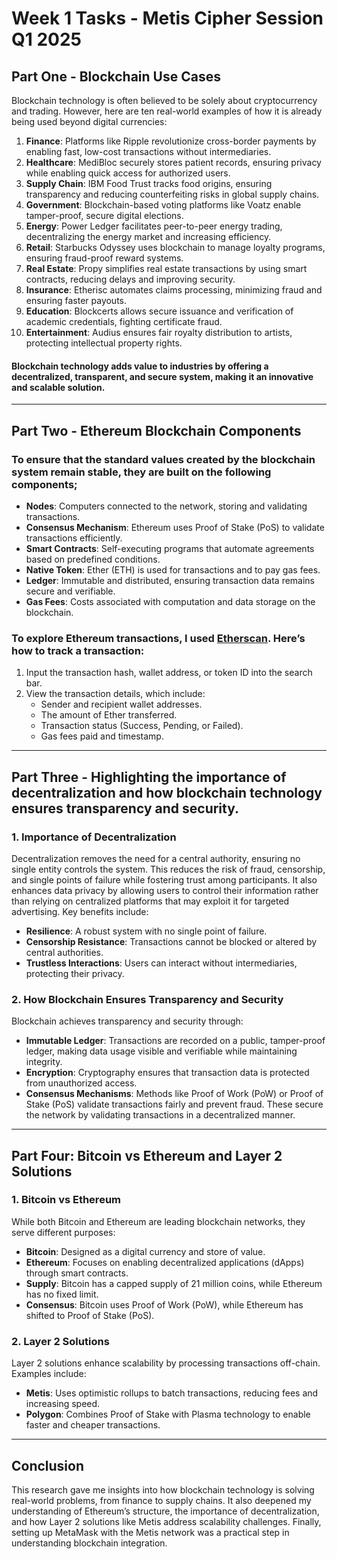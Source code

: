 # Week 1 Tasks - Metis Cipher Session Q1 2025

## Part One - Blockchain Use Cases

Blockchain technology is often believed to be solely about cryptocurrency and trading. However, here are ten real-world examples of how it is already being used beyond digital currencies:

1. **Finance**: Platforms like Ripple revolutionize cross-border payments by enabling fast, low-cost transactions without intermediaries.  
2. **Healthcare**: MediBloc securely stores patient records, ensuring privacy while enabling quick access for authorized users.  
3. **Supply Chain**: IBM Food Trust tracks food origins, ensuring transparency and reducing counterfeiting risks in global supply chains.  
4. **Government**: Blockchain-based voting platforms like Voatz enable tamper-proof, secure digital elections.  
5. **Energy**: Power Ledger facilitates peer-to-peer energy trading, decentralizing the energy market and increasing efficiency.  
6. **Retail**: Starbucks Odyssey uses blockchain to manage loyalty programs, ensuring fraud-proof reward systems.  
7. **Real Estate**: Propy simplifies real estate transactions by using smart contracts, reducing delays and improving security.  
8. **Insurance**: Etherisc automates claims processing, minimizing fraud and ensuring faster payouts.  
9. **Education**: Blockcerts allows secure issuance and verification of academic credentials, fighting certificate fraud.  
10. **Entertainment**: Audius ensures fair royalty distribution to artists, protecting intellectual property rights.

#### Blockchain technology adds value to industries by offering a decentralized, transparent, and secure system, making it an innovative and scalable solution. 

---

## Part Two - Ethereum Blockchain Components 

### To ensure that the standard values created by the blockchain system remain stable, they are built on the following components; 

- **Nodes**: Computers connected to the network, storing and validating transactions.  
- **Consensus Mechanism**: Ethereum uses Proof of Stake (PoS) to validate transactions efficiently.  
- **Smart Contracts**: Self-executing programs that automate agreements based on predefined conditions.  
- **Native Token**: Ether (ETH) is used for transactions and to pay gas fees.  
- **Ledger**: Immutable and distributed, ensuring transaction data remains secure and verifiable.  
- **Gas Fees**: Costs associated with computation and data storage on the blockchain.

### To explore Ethereum transactions, I used [Etherscan](https://etherscan.io). Here’s how to track a transaction:
1. Input the transaction hash, wallet address, or token ID into the search bar.  
2. View the transaction details, which include:
   - Sender and recipient wallet addresses.  
   - The amount of Ether transferred.  
   - Transaction status (Success, Pending, or Failed).  
   - Gas fees paid and timestamp.

---

## Part Three - Highlighting the importance of decentralization and how blockchain technology ensures transparency and security. 

### **1. Importance of Decentralization**
Decentralization removes the need for a central authority, ensuring no single entity controls the system. This reduces the risk of fraud, censorship, and single points of failure while fostering trust among participants. It also enhances data privacy by allowing users to control their information rather than relying on centralized platforms that may exploit it for targeted advertising. Key benefits include: 
- **Resilience**: A robust system with no single point of failure.  
- **Censorship Resistance**: Transactions cannot be blocked or altered by central authorities.  
- **Trustless Interactions**: Users can interact without intermediaries, protecting their privacy.

### **2. How Blockchain Ensures Transparency and Security**
Blockchain achieves transparency and security through:
- **Immutable Ledger**: Transactions are recorded on a public, tamper-proof ledger, making data usage visible and verifiable while maintaining integrity.
- **Encryption**: Cryptography ensures that transaction data is protected from unauthorized access.  
- **Consensus Mechanisms**: Methods like Proof of Work (PoW) or Proof of Stake (PoS) validate transactions fairly and prevent fraud. These secure the network by validating transactions in a decentralized manner.

---

## Part Four: Bitcoin vs Ethereum and Layer 2 Solutions

### **1. Bitcoin vs Ethereum**
While both Bitcoin and Ethereum are leading blockchain networks, they serve different purposes:
- **Bitcoin**: Designed as a digital currency and store of value.  
- **Ethereum**: Focuses on enabling decentralized applications (dApps) through smart contracts.  
- **Supply**: Bitcoin has a capped supply of 21 million coins, while Ethereum has no fixed limit.  
- **Consensus**: Bitcoin uses Proof of Work (PoW), while Ethereum has shifted to Proof of Stake (PoS).

### **2. Layer 2 Solutions**
Layer 2 solutions enhance scalability by processing transactions off-chain. Examples include:
- **Metis**: Uses optimistic rollups to batch transactions, reducing fees and increasing speed.  
- **Polygon**: Combines Proof of Stake with Plasma technology to enable faster and cheaper transactions. 

---

## Conclusion

This research gave me insights into how blockchain technology is solving real-world problems, from finance to supply chains. It also deepened my understanding of Ethereum’s structure, the importance of decentralization, and how Layer 2 solutions like Metis address scalability challenges. Finally, setting up MetaMask with the Metis network was a practical step in understanding blockchain integration.  
